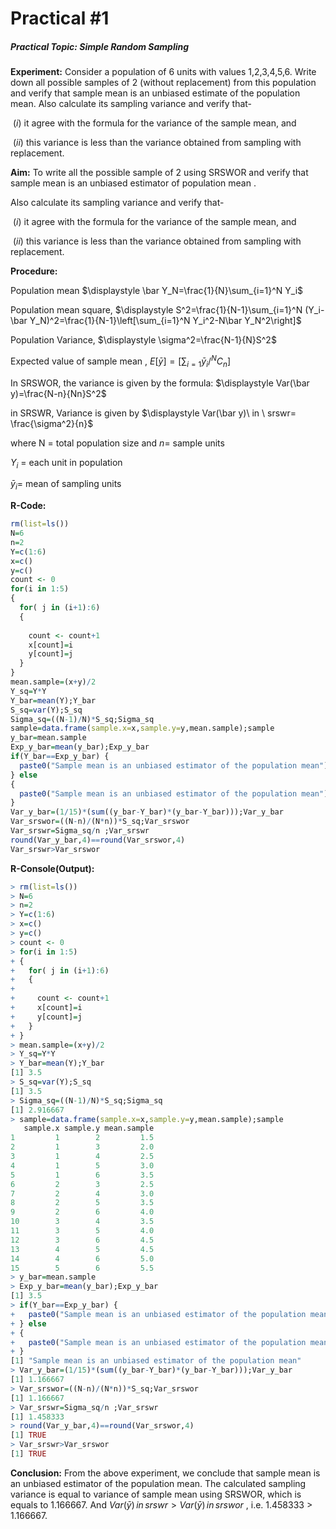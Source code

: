 # Practical #1

##### Practical Topic: Simple Random Sampling 



**Experiment:** Consider a population of 6 units with values 1,2,3,4,5,6. Write down all possible samples of 2 (without replacement) from this population and verify that sample mean is an unbiased estimate of the population mean. Also calculate its sampling variance and verify that-

​	$(i)$ it agree with the formula for the variance of the sample mean, and

​	$(ii)$ this variance is less than the variance obtained from sampling with replacement.



**Aim:** To write all the possible sample of 2 using SRSWOR and verify that sample mean is an unbiased estimator of population mean .

Also calculate its sampling variance and verify that-

​	$(i)$ it agree with the formula for the variance of the sample mean, and

​	$(ii)$ this variance is less than the variance obtained from sampling with replacement.



**Procedure:** 

Population mean $\displaystyle \bar Y_N=\frac{1}{N}\sum_{i=1}^N Y_i$ 

Population mean square, $\displaystyle S^2=\frac{1}{N-1}\sum_{i=1}^N (Y_i-\bar Y_N)^2=\frac{1}{N-1}\left[\sum_{i=1}^N Y_i^2-N\bar Y_N^2\right]$ 

Population Variance, $\displaystyle \sigma^2=\frac{N-1}{N}S^2$

 Expected value of sample mean , $\displaystyle E[\bar y]=\left[{\sum_{i=1}\bar y_i}/{^NC_n}\right]$ 

In SRSWOR, the variance is given by the formula: $\displaystyle Var(\bar y)=\frac{N-n}{Nn}S^2$  

in SRSWR, Variance is given by $\displaystyle Var(\bar y)\ in \ srswr= \frac{\sigma^2}{n}$

where N = total population size and $n$= sample units

$Y_i$ = each unit in population

$\bar y_i$= mean of sampling units











**R-Code:** 

```R
rm(list=ls())
N=6
n=2
Y=c(1:6)
x=c()
y=c()
count <- 0
for(i in 1:5)
{
  for( j in (i+1):6)
  {
    
    count <- count+1
    x[count]=i
    y[count]=j
  }
}
mean.sample=(x+y)/2
Y_sq=Y*Y
Y_bar=mean(Y);Y_bar
S_sq=var(Y);S_sq
Sigma_sq=((N-1)/N)*S_sq;Sigma_sq
sample=data.frame(sample.x=x,sample.y=y,mean.sample);sample
y_bar=mean.sample
Exp_y_bar=mean(y_bar);Exp_y_bar
if(Y_bar==Exp_y_bar) {
  paste0("Sample mean is an unbiased estimator of the population mean")
} else
{
  paste0("Sample mean is an unbiased estimator of the population mean")
}
Var_y_bar=(1/15)*(sum((y_bar-Y_bar)*(y_bar-Y_bar)));Var_y_bar
Var_srswor=((N-n)/(N*n))*S_sq;Var_srswor
Var_srswr=Sigma_sq/n ;Var_srswr
round(Var_y_bar,4)==round(Var_srswor,4)
Var_srswr>Var_srswor
```

**R-Console(Output):** 

```R
> rm(list=ls())
> N=6
> n=2
> Y=c(1:6)
> x=c()
> y=c()
> count <- 0
> for(i in 1:5)
+ {
+   for( j in (i+1):6)
+   {
+     
+     count <- count+1
+     x[count]=i
+     y[count]=j
+   }
+ }
> mean.sample=(x+y)/2
> Y_sq=Y*Y
> Y_bar=mean(Y);Y_bar
[1] 3.5
> S_sq=var(Y);S_sq
[1] 3.5
> Sigma_sq=((N-1)/N)*S_sq;Sigma_sq
[1] 2.916667
> sample=data.frame(sample.x=x,sample.y=y,mean.sample);sample
   sample.x sample.y mean.sample
1         1        2         1.5
2         1        3         2.0
3         1        4         2.5
4         1        5         3.0
5         1        6         3.5
6         2        3         2.5
7         2        4         3.0
8         2        5         3.5
9         2        6         4.0
10        3        4         3.5
11        3        5         4.0
12        3        6         4.5
13        4        5         4.5
14        4        6         5.0
15        5        6         5.5
> y_bar=mean.sample
> Exp_y_bar=mean(y_bar);Exp_y_bar
[1] 3.5
> if(Y_bar==Exp_y_bar) {
+   paste0("Sample mean is an unbiased estimator of the population mean")
+ } else
+ {
+   paste0("Sample mean is an unbiased estimator of the population mean")
+ }
[1] "Sample mean is an unbiased estimator of the population mean"
> Var_y_bar=(1/15)*(sum((y_bar-Y_bar)*(y_bar-Y_bar)));Var_y_bar
[1] 1.166667
> Var_srswor=((N-n)/(N*n))*S_sq;Var_srswor
[1] 1.166667
> Var_srswr=Sigma_sq/n ;Var_srswr
[1] 1.458333
> round(Var_y_bar,4)==round(Var_srswor,4)
[1] TRUE
> Var_srswr>Var_srswor
[1] TRUE
```

**Conclusion:** From the above experiment,  we conclude that sample mean is an unbiased estimator of the population mean. The calculated sampling variance is equal to variance of sample mean using SRSWOR, which is  equals to 1.166667. And $\displaystyle Var(\bar y)\,in\,srswr>Var(\bar y)\, in\,srswor$ , i.e. 1.458333 > 1.166667.
